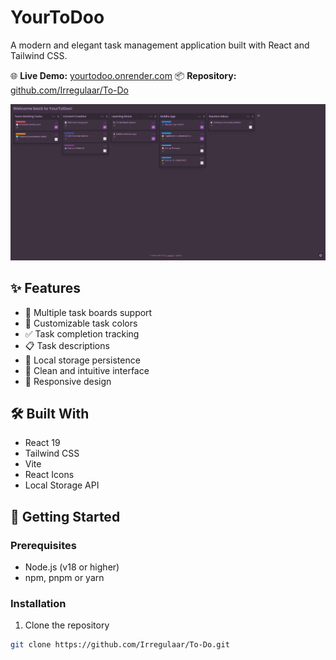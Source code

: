 # YourToDoo

A modern and elegant task management application built with React and Tailwind CSS.

🌐 **Live Demo:** [yourtodoo.onrender.com](https://yourtodoo.onrender.com/)
📦 **Repository:** [github.com/Irregulaar/To-Do](https://github.com/Irregulaar/To-Do)

![YourToDoo Preview](./public/preview.png)

## ✨ Features

- 📝 Multiple task boards support
- 🎨 Customizable task colors
- ✅ Task completion tracking
- 📋 Task descriptions
- 💾 Local storage persistence
- 🎯 Clean and intuitive interface
- 📱 Responsive design

## 🛠️ Built With

- React 19
- Tailwind CSS
- Vite
- React Icons
- Local Storage API

## 🚀 Getting Started

### Prerequisites

- Node.js (v18 or higher)
- npm, pnpm or yarn

### Installation

1. Clone the repository

```bash
git clone https://github.com/Irregulaar/To-Do.git
```
